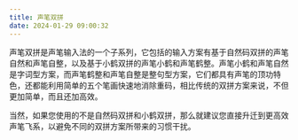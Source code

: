 ```yaml
---
title: 声笔双拼
date: 2024-01-29 09:00:32
---
```


声笔双拼是声笔输入法的一个子系列，它包括的输入方案有基于自然码双拼的声笔自然和声笔自整，以及基于小鹤双拼的声笔小鹤和声笔鹤整。声笔小鹤和声笔自然是字词型方案，而声笔鹤整和声笔自整是整句型方案，它们都具有声笔的顶功特色，还都能利用简单的五个笔画快速地消除重码，相比传统的双拼方案来说，不但更加简单，而且还加高效。

当然，如果您使用的不是自然码双拼和小鹤双拼，那么就建议您直接升迁到更高效声笔飞系，以避免不同的双拼方案所带来的习惯干扰。
